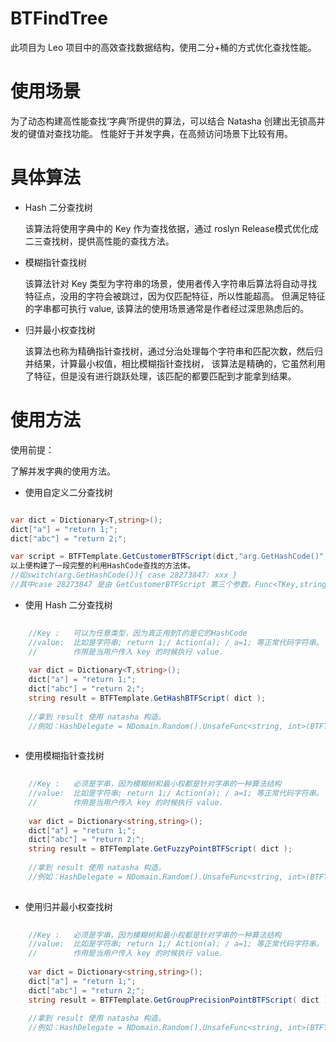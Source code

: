 # BTFindTree
此项目为 Leo 项目中的高效查找数据结构，使用二分+桶的方式优化查找性能。

# 使用场景

为了动态构建高性能查找‘字典’所提供的算法，可以结合 Natasha 创建出无锁高并发的键值对查找功能。
性能好于并发字典，在高频访问场景下比较有用。

# 具体算法

- Hash 二分查找树

  该算法将使用字典中的 Key 作为查找依据，通过 roslyn Release模式优化成二三查找树，提供高性能的查找方法。
  
- 模糊指针查找树

  该算法针对 Key 类型为字符串的场景，使用者传入字符串后算法将自动寻找特征点，没用的字符会被跳过，因为仅匹配特征，所以性能超高。
  但满足特征的字串都可执行 value, 该算法的使用场景通常是作者经过深思熟虑后的。
  
 - 归并最小权查找树

    该算法也称为精确指针查找树，通过分治处理每个字符串和匹配次数，然后归并结果，计算最小权值，相比模糊指针查找树，
  该算法是精确的，它虽然利用了特征，但是没有进行跳跃处理，该匹配的都要匹配到才能拿到结果。  
  



# 使用方法

使用前提：

  了解并发字典的使用方法。

- 使用自定义二分查找树  

```C#  

var dict = Dictionary<T,string>();
dict["a"] = "return 1;";
dict["abc"] = "return 2;";  

var script = BTFTemplate.GetCustomerBTFScript(dict,"arg.GetHashCode()",item=>item.GetHashCode().ToString())+"return default;";  
以上便构建了一段完整的利用HashCode查找的方法体。
//如switch(arg.GetHashCode()){ case 28273847: xxx }
//其中case 28273847 是由 GetCustomerBTFScript 第三个参数，Func<TKey,string> 委托得到的。

```  

- 使用 Hash 二分查找树

```C# 
  
    //Key :   可以为任意类型，因为真正用到T的是它的HashCode
    //value:  比如是字符串; return 1;/ Action(a); / a=1; 等正常代码字符串。
    //        作用是当用户传入 key 的时候执行 value.
    
    var dict = Dictionary<T,string>();
    dict["a"] = "return 1;";
    dict["abc"] = "return 2;";
    string result = BTFTemplate.GetHashBTFScript( dict );
    
    //拿到 result 使用 natasha 构造。
    //例如：HashDelegate = NDomain.Random().UnsafeFunc<string, int>(BTFTemplate.GetHashBTFScript(ScriptDict) + "return default;");
    
 ```
 
 - 使用模糊指针查找树
 
 
```C# 
  
    //Key :   必须是字串，因为模糊树和最小权都是针对字串的一种算法结构
    //value:  比如是字符串; return 1;/ Action(a); / a=1; 等正常代码字符串。
    //        作用是当用户传入 key 的时候执行 value.
    
    var dict = Dictionary<string,string>();
    dict["a"] = "return 1;";
    dict["abc"] = "return 2;";
    string result = BTFTemplate.GetFuzzyPointBTFScript( dict );
    
    //拿到 result 使用 natasha 构造。
    //例如：HashDelegate = NDomain.Random().UnsafeFunc<string, int>(BTFTemplate.GetFuzzyPointBTFScript(ScriptDict) + "return default;");
    
 ```
 
  - 使用归并最小权查找树
 
 
```C# 
  
    //Key :   必须是字串，因为模糊树和最小权都是针对字串的一种算法结构
    //value:  比如是字符串; return 1;/ Action(a); / a=1; 等正常代码字符串。
    //        作用是当用户传入 key 的时候执行 value.
    
    var dict = Dictionary<string,string>();
    dict["a"] = "return 1;";
    dict["abc"] = "return 2;";
    string result = BTFTemplate.GetGroupPrecisionPointBTFScript( dict );
    
    //拿到 result 使用 natasha 构造。
    //例如：HashDelegate = NDomain.Random().UnsafeFunc<string, int>(BTFTemplate.GetPrecisionPointBTFScript(ScriptDict) + "return default;");
    
 ```  
 
 
 
